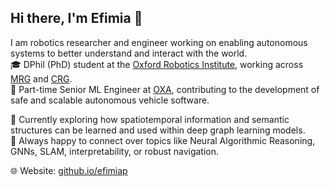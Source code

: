## Hi there, I'm Efimia 👋

I am robotics researcher and engineer working on enabling autonomous systems to better understand and interact with the world.  
🎓 DPhil (PhD) student at the [Oxford Robotics Institute](https://ori.ox.ac.uk/), working across [MRG](https://ori.ox.ac.uk/labs/mobile-robotics-group/) and [CRG](https://ori.ox.ac.uk/labs/cognitive-robotics-group/).  
💼 Part-time Senior ML Engineer at [OXA](https://oxa.tech/), contributing to the development of safe and scalable autonomous vehicle software.  

🌱 Currently exploring how spatiotemporal information and semantic structures can be learned and used within deep graph learning models.  
💬 Always happy to connect over topics like Neural Algorithmic Reasoning, GNNs, SLAM, interpretability, or robust navigation.

🌐 Website: [github.io/efimiap](https://efimiap.github.io/)


